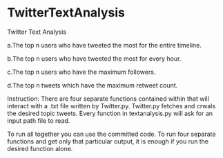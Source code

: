# TwitterTextAnalysis
Twitter Text Analysis

a.The top n users who have tweeted the most for the entire timeline.

b.The top n users who have tweeted the most for every hour.

c.The top n users who have the maximum followers.

d.The top n tweets which have the maximum retweet count.

Instruction: There are four separate functions contained within that will interact with a .txt file written by Twitter.py. Twitter.py fetches and crwals the desired topic tweets. Every function in textanalysis.py will ask for an input path file to read.

To run all together you can use the committed code. To run four separate functions and get only that particular output, it is enough if you run the desired function alone.
